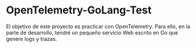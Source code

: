 # OpenTelemetry-GoLang-Test

El objetivo de este proyecto es practicar con OpenTelemetry. Para ello, en la parte de desarrollo, tendré un pequeño servicio Web escrito en Go que genere logs y trazas.